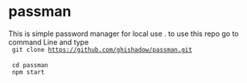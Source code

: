 # passman
This is simple password manager for local use .
to use this repo 
go to command Line and type </br>
<code> 
  git clone https://github.com/ghishadow/passman.git </code></br>
<code>  cd passman </code> </br>
  <code> npm start </code></br>
